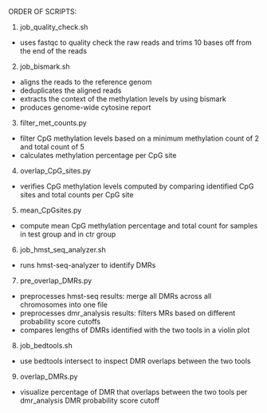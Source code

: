 ORDER OF SCRIPTS:  
1. job_quality_check.sh  
- uses fastqc to quality check the raw reads and trims 10 bases off from the end of the reads  

2. job_bismark.sh  
- aligns the reads to the reference genom  
- deduplicates the aligned reads  
- extracts the context of the methylation levels by using bismark  
- produces genome-wide cytosine report  

3. filter_met_counts.py  
- filter CpG methylation levels based on a minimum methylation count of 2 and total count of 5  
- calculates methylation percentage per CpG site  

4. overlap_CpG_sites.py  
- verifies CpG methylation levels computed by comparing identified CpG sites and total counts per CpG site  

5. mean_CpGsites.py  
- compute mean CpG methylation percentage and total count for samples in test group and in ctr group  

6. job_hmst_seq_analyzer.sh  
- runs hmst-seq-analyzer to identify DMRs  

7. pre_overlap_DMRs.py  
- preprocesses hmst-seq results: merge all DMRs across all chromosomes into one file  
- preprocesses dmr_analysis results: filters MRs based on different probability score cutoffs  
- compares lengths of DMRs identified with the two tools in a violin plot  

8. job_bedtools.sh
- use bedtools intersect to inspect DMR overlaps between the two tools


9. overlap_DMRs.py
- visualize percentage of DMR that overlaps between the two tools per dmr_analysis DMR probability score cutoff
